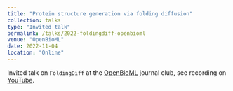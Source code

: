 ```yaml
---
title: "Protein structure generation via folding diffusion"
collection: talks
type: "Invited talk"
permalink: /talks/2022-foldingdiff-openbioml
venue: "OpenBioML"
date: 2022-11-04
location: "Online"
---
```


Invited talk on `FoldingDiff` at the [OpenBioML](https://openbioml.org) journal club, see recording on [YouTube](https://www.youtube.com/watch?v=pjB88rrHDTg).
